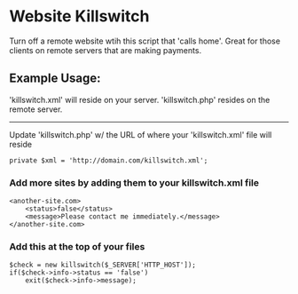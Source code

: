 # Website Killswitch

Turn off a remote website wtih this script that 'calls home'.  Great for those clients on remote servers that are making payments.


## Example Usage:

'killswitch.xml' will reside on your server.  'killswitch.php' resides on the remote server.

----

Update 'killswitch.php' w/ the URL of where your 'killswitch.xml' file will reside
```
private $xml = 'http://domain.com/killswitch.xml';
```

### Add more sites by adding them to your killswitch.xml file
```
<another-site.com>
	<status>false</status>
	<message>Please contact me immediately.</message>
</another-site.com>
```

### Add this at the top of your files
```
$check = new killswitch($_SERVER['HTTP_HOST']);
if($check->info->status == 'false')
	exit($check->info->message);
```
